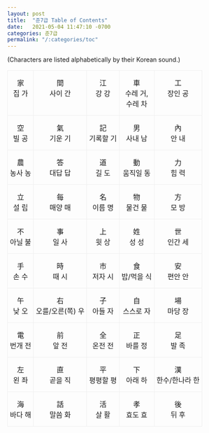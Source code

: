 ```yaml
---
layout: post
title:  "준7급 Table of Contents"
date:   2021-05-04 11:47:10 -0700
categories: 준7급
permalink: "/:categories/toc"
---
```


(Characters are listed alphabetically by their Korean sound.)

<style type="text/css">
.tg  {border-collapse:collapse;border-spacing:0;}
.tg td{border-color:black;border-style:solid;border-width:1px;
  overflow:hidden;padding:15px 5px;word-break:normal;}
.tg th{border-color:black;border-style:solid;border-width:1px;
  font-weight:normal;overflow:hidden;padding:15px 5px;word-break:normal;}
.tg .tg-li6d{border-color:#efefef;text-align:center;vertical-align:top}
</style>
<table class="tg">
<tbody>
  <tr>
    <td class="tg-li6d">家 <br>집 가</td>
    <td class="tg-li6d">間 <br>사이 간</td>
    <td class="tg-li6d">江 <br>강 강</td>
    <td class="tg-li6d">車 <br>수레 거, <br>수레 차</td>
    <td class="tg-li6d">工 <br>장인 공</td>
  </tr>
  <tr>
    <td class="tg-li6d">空 <br>빌 공</td>
    <td class="tg-li6d">氣 <br>기운 기</td>
    <td class="tg-li6d">記 <br>기록할 기</td>
    <td class="tg-li6d">男 <br>사내 남</td>
    <td class="tg-li6d">內 <br>안 내</td>
  </tr>
  <tr>
    <td class="tg-li6d">農 <br>농사 농</td>
    <td class="tg-li6d">答 <br>대답 답</td>
    <td class="tg-li6d">道 <br>길 도</td>
    <td class="tg-li6d">動 <br>움직일 동</td>
    <td class="tg-li6d">力 <br>힘 력</td>
  </tr>
  <tr>
    <td class="tg-li6d">立 <br>설 립</td>
    <td class="tg-li6d">每 <br>매양 매</td>
    <td class="tg-li6d">名 <br>이름 명</td>
    <td class="tg-li6d">物 <br>물건 물</td>
    <td class="tg-li6d">方 <br>모 방</td>
  </tr>
  <tr>
    <td class="tg-li6d">不 <br>아닐 불</td>
    <td class="tg-li6d">事 <br>일 사</td>
    <td class="tg-li6d">上 <br>윗 상</td>
    <td class="tg-li6d">姓 <br>성 성</td>
    <td class="tg-li6d">世 <br>인간 세</td>
  </tr>
  <tr>
    <td class="tg-li6d">手 <br>손 수</td>
    <td class="tg-li6d">時 <br>때 시</td>
    <td class="tg-li6d">市 <br>저자 시</td>
    <td class="tg-li6d">食 <br>밥/먹을 식</td>
    <td class="tg-li6d">安 <br>편안 안</td>
  </tr>
  <tr>
    <td class="tg-li6d">午 <br>낮 오</td>
    <td class="tg-li6d">右 <br>오를/오른(쪽) 우</td>
    <td class="tg-li6d">子 <br>아들 자</td>
    <td class="tg-li6d">自 <br>스스로 자</td>
    <td class="tg-li6d">場 <br>마당 장</td>
  </tr>
  <tr>
    <td class="tg-li6d">電 <br>번개 전</td>
    <td class="tg-li6d">前 <br>앞 전</td>
    <td class="tg-li6d">全 <br>온전 전</td>
    <td class="tg-li6d">正 <br>바를 정</td>
    <td class="tg-li6d">足 <br>발 족</td>
  </tr>
  <tr>
    <td class="tg-li6d">左 <br>왼 좌</td>
    <td class="tg-li6d">直 <br>곧을 직</td>
    <td class="tg-li6d">平 <br>평평할 평</td>
    <td class="tg-li6d">下 <br>아래 하</td>
    <td class="tg-li6d">漢 <br>한수/한나라 한</td>
  </tr>
  <tr>
    <td class="tg-li6d">海 <br>바다 해</td>
    <td class="tg-li6d">話 <br>말씀 화</td>
    <td class="tg-li6d">活 <br>살 활</td>
    <td class="tg-li6d">孝 <br>효도 효</td>
    <td class="tg-li6d">後 <br>뒤 후</td>
  </tr>
</tbody>
</table>